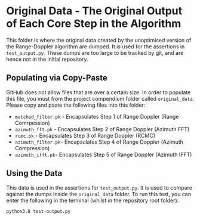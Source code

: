 # Original Data - The Original Output of Each Core Step in the Algorithm

This folder is where the original data created by the unoptimised version of the Range-Doppler algorithm are dumped. It is used for the assertions in `test_output.py`. 
These dumps are too large to be tracked by git, and are hence not in the initial repository. 

## Populating via Copy-Paste
GitHub does not allow files that are over a certain size. In order to populate this file, you must  from the project compendium folder called `original_data`. Please copy and paste the following files into this folder:
* `matched_filter.pk` - Encapsulates Step 1 of Range Doppler (Range Comrpession)
* `azimuth_fft.pk` - Encapsulates Step 2 of Range Doppler (Azimuth FFT)
* `rcmc.pk` - Encapsulates Step 3 of Range Doppler (RCMC)
* `azimuth_filter.pk`- Encapsulates Step 4 of Range Doppler (Azimuth Compression)
* `azimuth_ifft.pk`- Encapsulates Step 5 of Range Doppler (Azimuth IFFT)


## Using the Data
This data is used in the assertions for `test_output.py`. It is used to compare against the dumps inside the `original_data` folder. To run this test, you can enter the following in the terminal (whilst in the repository root folder):
```
python3.8 test-output.py
```
